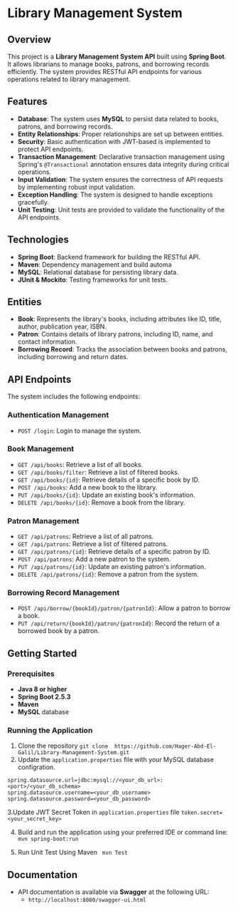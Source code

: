 # Library Management System

## Overview

This project is a **Library Management System API** built using **Spring Boot**. It allows librarians to manage books, patrons, and borrowing records efficiently. The system provides RESTful API endpoints for various operations related to library management.

## Features
- **Database**: The system uses **MySQL** to persist data related to books, patrons, and borrowing records.
- **Entity Relationships**: Proper relationships are set up between entities.
- **Security**: Basic authentication with JWT-based is implemented to protect API endpoints.
- **Transaction Management**: Declarative transaction management using Spring's `@Transactional` annotation ensures data integrity during critical operations.
- **Input Validation**: The system ensures the correctness of API requests by implementing robust input validation.
- **Exception Handling**: The system is designed to handle exceptions gracefully.
- **Unit Testing**: Unit tests are provided to validate the functionality of the API endpoints.

## Technologies
- **Spring Boot**: Backend framework for building the RESTful API.
- **Maven**: Dependency management and build automa
- **MySQL**: Relational database for persisting library data.
- **JUnit & Mockito**: Testing frameworks for unit tests.

## Entities
- **Book**: Represents the library's books, including attributes like ID, title, author, publication year, ISBN.
- **Patron**: Contains details of library patrons, including ID, name, and contact information.
- **Borrowing Record**: Tracks the association between books and patrons, including borrowing and return dates.

## API Endpoints
The system includes the following endpoints:

### Authentication Management
- `POST /login`: Login to manage the system.

### Book Management
- `GET /api/books`: Retrieve a list of all books.
- `GET /api/books/filter`: Retrieve a list of filtered books.
- `GET /api/books/{id}`: Retrieve details of a specific book by ID.
- `POST /api/books`: Add a new book to the library.
- `PUT /api/books/{id}`: Update an existing book's information.
- `DELETE /api/books/{id}`: Remove a book from the library.

### Patron Management
- `GET /api/patrons`: Retrieve a list of all patrons.
- `GET /api/patrons`: Retrieve a list of filtered patrons.
- `GET /api/patrons/{id}`: Retrieve details of a specific patron by ID.
- `POST /api/patrons`: Add a new patron to the system.
- `PUT /api/patrons/{id}`: Update an existing patron's information.
- `DELETE /api/patrons/{id}`: Remove a patron from the system.

### Borrowing Record Management
- `POST /api/borrow/{bookId}/patron/{patronId}`: Allow a patron to borrow a book.
- `PUT /api/return/{bookId}/patron/{patronId}`: Record the return of a borrowed book by a patron.

## Getting Started

### Prerequisites
- **Java 8 or higher**
- **Spring Boot 2.5.3**
- **Maven**
- **MySQL** database

### Running the Application
1. Clone the repository `git clone  https://github.com/Hager-Abd-El-Galil/Library-Management-System.git`
2. Update the `application.properties` file with your MySQL database configration.
```
spring.datasource.url=jdbc:mysql://<your_db_url>:<port>/<your_db_schema>
spring.datasource.username=<your_db_username>
spring.datasource.password=<your_db_password>
```
3.Update JWT Secret Token in `application.properties` file
```token.secret=<your_secret_key>```

4. Build and run the application using your preferred IDE or command line:
   ``` mvn spring-boot:run```
   
5. Run Unit Test Using Maven
   ``` mvn Test```
   
## Documentation
- API documentation is available via **Swagger** at the following URL: 
  - `http://localhost:8080/swagger-ui.html`


